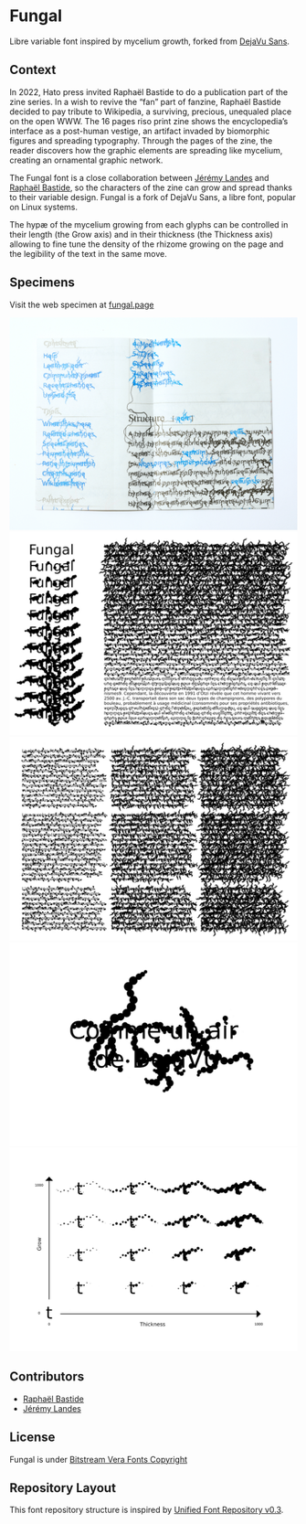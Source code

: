 # Fungal

Libre variable font inspired by mycelium growth, forked from [DejaVu Sans](https://github.com/dejavu-fonts/dejavu-fonts/).

## Context

In 2022, Hato press invited Raphaël Bastide to do a publication part of the zine series. In a wish to revive the “fan” part of fanzine, Raphaël Bastide decided to pay tribute to Wikipedia, a surviving, precious, unequaled place on the open WWW. The 16 pages riso print zine shows the encyclopedia’s interface as a post-human vestige, an artifact invaded by biomorphic figures and spreading typography. Through the pages of the zine, the reader discovers how the graphic elements are spreading like mycelium, creating an ornamental graphic network.

The Fungal font is a close collaboration between [Jérémy Landes](https://studiotriple.fr/) and [Raphaël Bastide](https://raphaelbastide.com), so the characters of the zine can grow and spread thanks to their variable design. Fungal is a fork of DejaVu Sans, a libre font, popular on Linux systems.

The hypæ of the mycelium growing from each glyphs can be controlled in their length (the Grow axis) and in their thickness (the Thickness axis) allowing to fine tune the density of the rhizome growing on the page and the legibility of the text in the same move.

## Specimens

Visit the web specimen at [fungal.page](https://fungal.page/)

![Specimen 1](img/fungal-specimen-1.jpg)
![Specimen 2](img/fungal-specimen-2.jpg)
![Specimen 3](img/fungal-specimen-3.jpg)
![Specimen 4](img/fungal-specimen-4.jpg)
![Specimen 5](img/fungal-specimen-5.jpg)

## Contributors

- [Raphaël Bastide](https://raphaelbastide.com)
- [Jérémy Landes](https://studiotriple.fr)
 
## License

Fungal is under [Bitstream Vera Fonts Copyright](http://dejavu.sourceforge.net/wiki/index.php/License)

## Repository Layout

This font repository structure is inspired by [Unified Font Repository v0.3](https://github.com/unified-font-repository/Unified-Font-Repository).
